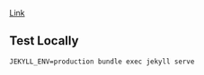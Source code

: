 [Link](https://ymao1993.github.io/yumao/)

## Test Locally

```
JEKYLL_ENV=production bundle exec jekyll serve
```
